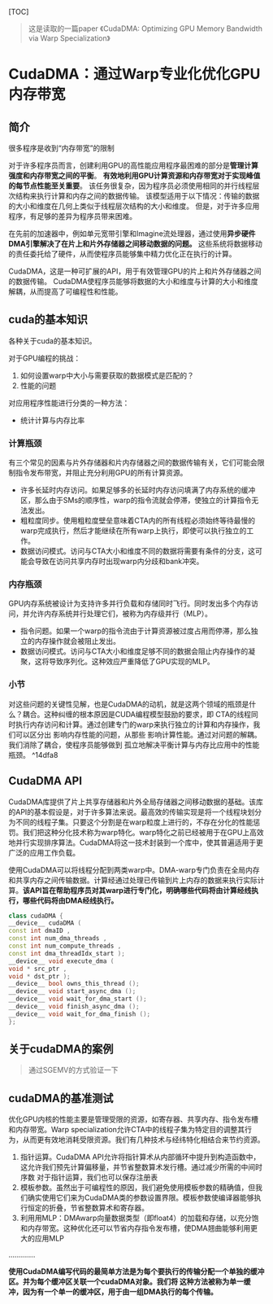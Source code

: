 

[TOC]

> 这是读取的一篇paper 《CudaDMA: Optimizing GPU Memory Bandwidth via Warp Specialization》
>
> [cudaDMA]: https://github.com/lightsighter/CudaDMA

# CudaDMA：通过Warp专业化优化GPU内存带宽

## 简介

很多程序是收到“内存带宽”的限制

对于许多程序员而言，创建利用GPU的高性能应用程序最困难的部分是**管理计算强度和内存带宽之间的平衡**。 **有效地利用GPU计算资源和内存带宽对于实现峰值的每节点性能至关重要**。 该任务很复杂，因为程序员必须使用相同的并行线程层次结构来执行计算和内存之间的数据传输。 该模型适用于以下情况：传输的数据的大小和维度在几何上类似于线程层次结构的大小和维度。 但是，对于许多应用程序，有足够的差异为程序员带来困难。

在先前的加速器中，例如单元宽带引擎和Imagine流处理器，通过使用**异步硬件DMA引擎解决了在片上和片外存储器之间移动数据的问题。** 这些系统将数据移动的责任委托给了硬件，从而使程序员能够集中精力优化正在执行的计算。

CudaDMA，这是一种可扩展的API，用于有效管理GPU的片上和片外存储器之间的数据传输。 CudaDMA使程序员能够将数据的大小和维度与计算的大小和维度解耦，从而提高了可编程性和性能。



## cuda的基本知识

各种关于cuda的基本知识。

对于GPU编程的挑战：

1. 如何设置warp中大小与需要获取的数据模式是匹配的？
2. 性能的问题

对应用程序性能进行分类的一种方法：

- 统计计算与内存比率

### 计算瓶颈

有三个常见的因素与片外存储器和片内存储器之间的数据传输有关，它们可能会限制指令发布带宽，并阻止充分利用GPU的所有计算资源。

- 许多长延时内存访问。如果足够多的长延时内存访问填满了内存系统的缓冲区，那么由于SMs的顺序性，warp的指令流就会停滞，使独立的计算指令无法发出。
- 粗粒度同步。使用粗粒度壁垒意味着CTA内的所有线程必须始终等待最慢的warp完成执行，然后才能继续在所有warp上执行，即使可以执行独立的工作。
- 数据访问模式。访问与CTA大小和维度不同的数据将需要有条件的分支，这可能会导致在访问共享内存时出现warp内分歧和bank冲突。

### 内存瓶颈

GPU内存系统被设计为支持许多并行负载和存储同时飞行。同时发出多个内存访问，并允许内存系统并行处理它们，被称为内存级并行（MLP）。

- 指令问题。如果一个warp的指令流由于计算资源被过度占用而停滞，那么独立的内存操作就会被阻止发出。
- 数据访问模式。访问与CTA大小和维度足够不同的数据会阻止内存操作的凝聚，这将导致序列化。这种效应严重降低了GPU实现的MLP。

### 小节

对这些问题的关键性见解，也是CudaDMA的动机，就是这两个领域的瓶颈是什么？耦合。这种纠缠的根本原因是CUDA编程模型鼓励的要求，即 CTA的线程同时执行内存访问和计算。通过创建专门的warp来执行独立的计算和内存操作，我们可以区分出 影响内存性能的问题，从那些 影响计算性能。通过对问题的解耦。我们消除了耦合，使程序员能够做到 孤立地解决平衡计算与内存比应用中的性能瓶颈。 ^14dfa8



## CudaDMA API

CudaDMA库提供了片上共享存储器和片外全局存储器之间移动数据的基础。该库的API的基本假设是，对于许多算法来说。最高效的传输实现是将一个线程块划分为不同的线程子集。只要这个分割是在warp粒度上进行的，不存在分化的性能惩罚。我们把这种分化技术称为warp特化。warp特化之前已经被用于在GPU上高效地并行实现排序算法。CudaDMA将这一技术封装到一个库中，使其普遍适用于更广泛的应用工作负载。

使用CudaDMA可以将线程分配到两类warp中。DMA-warp专门负责在全局内存和共享内存之间传输数据。计算经通过处理已传输到片上内存的数据来执行实际计算。**该API旨在帮助程序员对其warp进行专门化，明确哪些代码将由计算经线执行，哪些代码将由DMA经线执行。**

```c++
class cudaDMA {
__device__ cudaDMA (
const int dmaID ,
const int num_dma_threads ,
const int num_compute_threads ,
const int dma_threadIdx_start );
__device__ void execute_dma (
void * src_ptr ,
void * dst_ptr );
__device__ bool owns_this_thread ();
__device__ void start_async_dma ();
__device__ void wait_for_dma_start ();
__device__ void finish_async_dma ();
__device__ void wait_for_dma_finish ();
};
```

## 关于cudaDMA的案例

> 通过SGEMV的方式验证一下



## cudaDMA的基准测试

优化GPU内核的性能主要是管理受限的资源，如寄存器、共享内存、指令发布槽和内存带宽。Warp specialization允许CTA中的线程子集为特定目的调整其行为，从而更有效地消耗受限资源。我们有几种技术与经纬特化相结合来节约资源。

1. 指针运算。CudaDMA API允许将指针算术从内部循环中提升到构造函数中，这允许我们预先计算偏移量，并节省整数算术发行槽。通过减少所需的中间时序数
   对于指针运算，我们也可以保存注册表
2. 模板参数。虽然出于可编程性的原因，我们避免使用模板参数的精确值，但我们确实使用它们来为CudaDMA类的参数设置界限。模板参数使编译器能够执行恒定的折叠，节省整数算术和寄存器。
3. 利用用MLP：DMAwarp向量数据类型（即float4）的加载和存储，以充分饱和内存带宽。这种优化还可以节省内存指令发布槽，使DMA翘曲能够利用更大的应用MLP

.............

**使用CudaDMA编写代码的最简单方法是为每个要执行的传输分配一个单独的缓冲区。并为每个缓冲区关联一个cudaDMA对象。我们将 这种方法被称为单一缓冲，因为有一个单一的缓冲区，用于由一组DMA执行的每个传输。**

